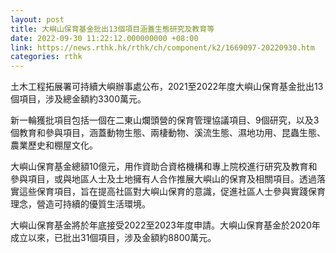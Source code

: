 ```yaml
---
layout: post
title: 大嶼山保育基金批出13個項目涵蓋生態研究及教育等
date: 2022-09-30 11:22:12.000000000 +08:00
link: https://news.rthk.hk/rthk/ch/component/k2/1669097-20220930.htm
categories: rthk
---
```


土木工程拓展署可持續大嶼辦事處公布，2021至2022年度大嶼山保育基金批出13個項目，涉及總金額約3300萬元。

新一輪獲批項目包括一個在二東山爛頭營的保育管理協議項目、9個研究，以及3個教育和參與項目，涵蓋動物生態、兩棲動物、溪流生態、濕地功用、昆蟲生態、農業歷史和棚屋文化。

大嶼山保育基金總額10億元，用作資助合資格機構和專上院校進行研究及教育和參與項目，或與地區人士及土地擁有人合作推展大嶼山的保育及相關項目。透過落實這些保育項目，旨在提高社區對大嶼山保育的意識，促進社區人士參與實踐保育理念，營造可持續的優質生活環境。

大嶼山保育基金將於年底接受2022至2023年度申請。大嶼山保育基金於2020年成立以來，已批出31個項目，涉及金額約8800萬元。
